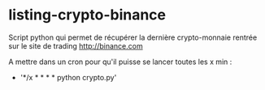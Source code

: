 # listing-crypto-binance

Script python qui permet de récupérer la dernière crypto-monnaie rentrée sur le site de trading http://binance.com  

A mettre dans un cron pour qu'il puisse se lancer toutes les x min :
* '*/x * * * * python crypto.py'
